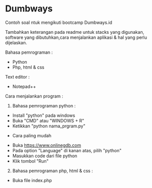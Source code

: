 # Dumbways
Contoh soal ntuk mengikuti bootcamp Dumbways.id

Tambahkan keterangan pada readme untuk stacks yang digunakan, software yang dibutuhkan,cara menjalankan aplikasi & hal yang perlu dijelaskan.

Bahasa pemrograman :
- Python
- Php, html & css

Text editor :
- Notepad++


Cara menjalankan program :

1. Bahasa pemrograman python :
- Install "python" pada windows
- Buka "CMD" atau "WINDOWS + R"
- Ketikkan "python nama_prgram.py"

* Cara paling mudah
- Buka https://www.onlinegdb.com
- Pada option "Language" di kanan atas, pilih "python"
- Masukkan code dari file python
- Klik tombol "Run"


2. Bahasa pemrograman php, html & css :
- Buka file index.php


